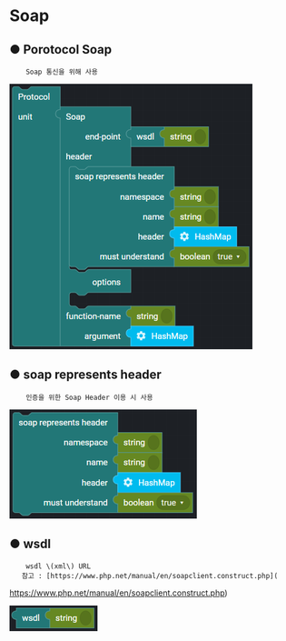# Soap

## ● Porotocol Soap

        Soap 통신을 위해 사용

![](../../../../img/assets/image%20%28133%29.png)

## ● soap represents header

        인증을 위한 Soap Header 이용 시 사용

![](../../../../img/assets/image%20%2878%29.png)

## ● wsdl

        wsdl \(xml\) URL
       참고 : [https://www.php.net/manual/en/soapclient.construct.php](

https://www.php.net/manual/en/soapclient.construct.php)

![](../../../../img/assets/image%20%28127%29.png)
